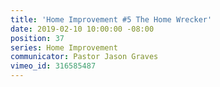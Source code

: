 ```yaml
---
title: 'Home Improvement #5 The Home Wrecker'
date: 2019-02-10 10:00:00 -08:00
position: 37
series: Home Improvement
communicator: Pastor Jason Graves
vimeo_id: 316585487
---
```


